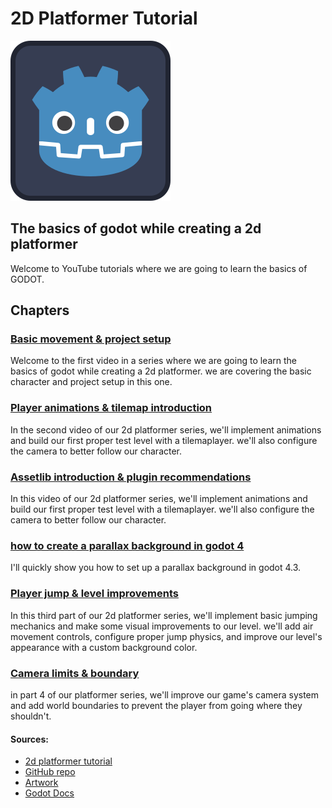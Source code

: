 # 2D Platformer Tutorial
![GODOT](https://github.com/ikostan/2d_platformer_tutorial/blob/main/icon.svg)
## The basics of godot while creating a 2d platformer

Welcome to YouTube tutorials where we are going to learn the basics of GODOT.

## Chapters

### [Basic movement & project setup](https://www.youtube.com/watch?v=5XBSjsHTY8g&list=PLS_-svNHQV8gn-3NtT7kWB6jKIlaJ2nBd&index=1)

Welcome to the first video in a series where we are going to learn the basics
of godot while creating a 2d platformer. we are covering the basic character
and project setup in this one.

### [Player animations & tilemap introduction](https://www.youtube.com/watch?v=g2EPmL6h2tE&list=PLS_-svNHQV8gn-3NtT7kWB6jKIlaJ2nBd&index=2)

In the second video of our 2d platformer series, we'll implement animations and build our first
proper test level with a tilemaplayer. we'll also configure the camera to better follow our
character.

### [Assetlib introduction & plugin recommendations](https://www.youtube.com/watch?v=PF-AZ3ulJlU&list=PLS_-svNHQV8gn-3NtT7kWB6jKIlaJ2nBd&index=3)

In this video of our 2d platformer series, we'll implement animations and build our first proper
test level with a tilemaplayer. we'll also configure the camera to better follow our character.

### [how to create a parallax background in godot 4](https://www.youtube.com/watch?v=OQQhvW31arc)

I'll quickly show you how to set up a parallax background in godot 4.3.

### [Player jump & level improvements](https://www.youtube.com/watch?v=wc1duIY9UQI&list=PLS_-svNHQV8gn-3NtT7kWB6jKIlaJ2nBd&index=4)

In this third part of our 2d platformer series, we'll implement basic jumping mechanics and make
some visual improvements to our level. we'll add air movement controls, configure proper jump
physics, and improve our level's appearance with a custom background color.

### [Camera limits & boundary](https://www.youtube.com/watch?v=thJkCRru5II&list=PLS_-svNHQV8gn-3NtT7kWB6jKIlaJ2nBd&index=5)

in part 4 of our platformer series, we'll improve our game's camera system and add world boundaries
to prevent the player from going where they shouldn't.

#### Sources: 
	
- [2d platformer tutorial](https://www.youtube.com/watch?v=5XBSjsHTY8g&list=PLS_-svNHQV8gn-3NtT7kWB6jKIlaJ2nBd)
- [GitHub repo](https://github.com/kahanscious/youtube-2d-platformer-series/tree/main)
- [Artwork](https://ansimuz.itch.io/gothicvania-patreon-collection)
- [Godot Docs](https://docs.godotengine.org/en/stable/)